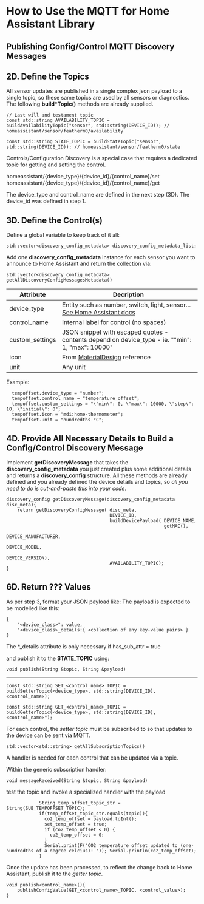 # How to Use the MQTT for Home Assistant Library #
## Publishing Config/Control MQTT Discovery Messages ##

## 2D. Define the Topics ##

All sensor updates are published in a single complex json payload to a single topic, so these same topics are used by all sensors or diagnostics.
The following **build*Topic()** methods are already supplied.
```
// Last will and testament topic
const std::string AVAILABILITY_TOPIC = buildAvailabilityTopic("sensor", std::string(DEVICE_ID)); // homeassistant/sensor/featherm0/availability

const std::string STATE_TOPIC = buildStateTopic("sensor", std::string(DEVICE_ID)); // homeassistant/sensor/featherm0/state
```

Controls/Configuration Discovery is a special case that requires a dedicated topic for getting and setting the control.

homeassistant/{device_type}/{device_id}/{control_name}/set
homeassistant/{device_type}/{device_id}/{control_name}/get

The device_type and control_name are defined in the next step (3D). The device_id was defined in step 1.

## 3D. Define the Control(s) ##

Define a global variable to keep track of it all:
```
std::vector<discovery_config_metadata> discovery_config_metadata_list; 
```

Add one **discovery_config_metadata** instance for each sensor you want to announce to Home Assistant and return the collection via:
```
std::vector<discovery_config_metadata> getAllDiscoveryConfigMessagesMetadata()
```

Attribute | Decription
--|--
device_type | Entity such as number, switch, light, sensor...  [See Home Assistant docs](https://developers.home-assistant.io/docs/core/entity)
control_name | Internal label for control (no spaces)
custom_settings | JSON snippet with escaped quotes - contents depend on device_type - ie. "\"min\": 1, \"max\": 10000"
icon | From [MaterialDesign](https://materialdesignicons.com/) reference
unit | Any unit

Example:
```
  tempoffset.device_type = "number";
  tempoffset.control_name = "temperature_offset";
  tempoffset.custom_settings = "\"min\": 0, \"max\": 10000, \"step\": 10, \"initial\": 0";
  tempoffset.icon = "mdi:home-thermometer";
  tempoffset.unit = "hundredths °C";
```

## 4D. Provide All Necessary Details to Build a Config/Control Discovery Message ##

Implement **getDiscoveryMessage** that takes the **discovery_config_metadata** you just created plus some additional details and returns a **discovery_config** structure. All these methods are already defined and you already defined the device details and topics, so *all you need to do is cut-and-paste this into your code*.
```
discovery_config getDiscoveryMessage(discovery_config_metadata disc_meta){
    return getDiscoveryConfigMessage( disc_meta, 
                                      DEVICE_ID, 
                                      buildDevicePayload( DEVICE_NAME, 
                                                          getMAC(), 
                                                          DEVICE_MANUFACTURER, 
                                                          DEVICE_MODEL, 
                                                          DEVICE_VERSION), 
                                      AVAILABILITY_TOPIC);                                 
}
```
## 6D. Return ??? Values ##

As per step 3, format your JSON payload like:
The payload is expected to be modelled like this:
```
{
    "<device_class>": value,
    "<device_class>_details:{ <collection of any key-value pairs> }
}
```
The *_details attribute is only necessary if has_sub_attr = true

and publish it to the **STATE_TOPIC** using:
```
void publish(String &topic, String &payload)
```


---
```
const std::string SET_<control_name>_TOPIC = buildSetterTopic(<device_type>, std::string(DEVICE_ID), <control_name>);

const std::string GET_<control_name>_TOPIC = buildGetterTopic(<device_type>, std::string(DEVICE_ID), <control_name>"); 
```

For each control, the *setter topic* must be subscribed to so that updates to the device can be sent via MQTT.
```
std::vector<std::string> getAllSubscriptionTopics()
```

A handler is needed for each control that can be updated via a topic.

Within the generic subscription handler:
```
void messageReceived(String &topic, String &payload)
```
test the topic and invoke a specialized handler with the payload
```
            String temp_offset_topic_str = String(SUB_TEMPOFFSET_TOPIC);
            if(temp_offset_topic_str.equals(topic)){
              co2_temp_offset = payload.toInt(); 
              set_temp_offset = true;
              if (co2_temp_offset < 0) { 
                co2_temp_offset = 0;        
              } 
              Serial.print(F("CO2 temperature offset updated to (one-hundredths of a degree celcius): ")); Serial.println(co2_temp_offset);
            }
```

Once the update has been processed, to reflect the change back to Home Assistant, publish it to the *getter topic*.
```
void publish<control_name>(){    
    publishConfigValue(GET_<control_name>_TOPIC, <control_value>); 
}
```